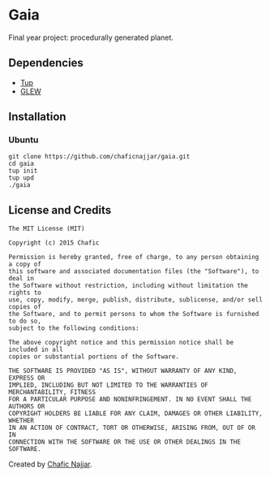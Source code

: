 # Gaia

Final year project: procedurally generated planet.

## Dependencies

+ [Tup](http://gittup.org/tup/)
+ [GLEW](http://glew.sourceforge.net/)

## Installation

### Ubuntu

```
git clone https://github.com/chaficnajjar/gaia.git
cd gaia
tup init
tup upd
./gaia
```

## License and Credits

```
The MIT License (MIT)

Copyright (c) 2015 Chafic

Permission is hereby granted, free of charge, to any person obtaining a copy of
this software and associated documentation files (the "Software"), to deal in
the Software without restriction, including without limitation the rights to
use, copy, modify, merge, publish, distribute, sublicense, and/or sell copies of
the Software, and to permit persons to whom the Software is furnished to do so,
subject to the following conditions:

The above copyright notice and this permission notice shall be included in all
copies or substantial portions of the Software.

THE SOFTWARE IS PROVIDED "AS IS", WITHOUT WARRANTY OF ANY KIND, EXPRESS OR
IMPLIED, INCLUDING BUT NOT LIMITED TO THE WARRANTIES OF MERCHANTABILITY, FITNESS
FOR A PARTICULAR PURPOSE AND NONINFRINGEMENT. IN NO EVENT SHALL THE AUTHORS OR
COPYRIGHT HOLDERS BE LIABLE FOR ANY CLAIM, DAMAGES OR OTHER LIABILITY, WHETHER
IN AN ACTION OF CONTRACT, TORT OR OTHERWISE, ARISING FROM, OUT OF OR IN
CONNECTION WITH THE SOFTWARE OR THE USE OR OTHER DEALINGS IN THE SOFTWARE.
```

Created by [Chafic Najjar](https://github.com/chaficnajjar).
